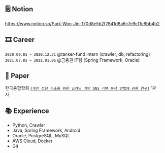 ## 🗒 Notion
https://www.notion.so/Park-Woo-Jin-170d8e5b2f7641d8a6c7e9cf1c6bb4b2

## 🎞 Career
```2020.09.01 ~ 2020.12.31``` @tanker-fund Intern (crawler, db, refactoring) <br>
```2021.07.01 ~ 2022.01.05``` @금융권 IT팀 (Spring Framework, Oracle) 
## 📝 Paper
한국융합학회 [`(개인 성향 추출을 위한 딥러닝 기반 SNS 리뷰 분석 방법에 관한 연구)`](https://doi.org/10.15207/JKCS.2020.11.11.009) 1저자

## 📚 Experience
- Python, Crawler
- Java, Spring Framework, Android
- Oracle, PostgreSQL, MySQL
- AWS Cloud, Docker
- Git
<!--
**dbslzld15/dbslzld15** is a ✨ _special_ ✨ repository because its `README.md` (this file) appears on your GitHub profile.

Here are some ideas to get you started:

- 🔭 I’m currently working on ...
- 🌱 I’m currently learning ...
- 👯 I’m looking to collaborate on ...
- 🤔 I’m looking for help with ...
- 💬 Ask me about ...
- 📫 How to reach me: ...
- 😄 Pronouns: ...
- ⚡ Fun fact: ...
-->
